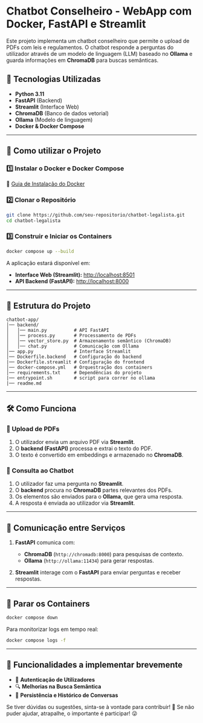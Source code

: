 # Chatbot Conselheiro - WebApp com Docker, FastAPI e Streamlit

Este projeto implementa um chatbot conselheiro que permite o upload de PDFs com leis e regulamentos. O chatbot responde a perguntas do utilizador através de um modelo de linguagem (LLM) baseado no **Ollama** e guarda informações em **ChromaDB** para buscas semânticas.

## 📌 Tecnologias Utilizadas

- **Python 3.11**
- **FastAPI** (Backend)
- **Streamlit** (Interface Web)
- **ChromaDB** (Banco de dados vetorial)
- **Ollama** (Modelo de linguagem)
- **Docker & Docker Compose**

---

## 🚀 Como utilizar o Projeto

### 1️⃣ Instalar o Docker e Docker Compose

🔗 [Guia de Instalação do Docker](https://docs.docker.com/get-docker/)

### 2️⃣ Clonar o Repositório

```bash
git clone https://github.com/seu-repositorio/chatbot-legalista.git
cd chatbot-legalista
```

### 3️⃣ Construir e Iniciar os Containers

```bash
docker compose up --build
```

A aplicação estará disponível em:

- **Interface Web (Streamlit):** [http://localhost:8501](http://localhost:8501)
- **API Backend (FastAPI):** [http://localhost:8000](http://localhost:8000)

---

## 📂 Estrutura do Projeto

```
chatbot-app/
│── backend/
│   │── main.py          # API FastAPI
│   │── process.py       # Processamento de PDFs
│   │── vector_store.py  # Armazenamento semântico (ChromaDB)
│   │── chat.py          # Comunicação com Ollama
│── app.py               # Interface Streamlit
│── Dockerfile.backend   # Configuração do backend
|── Dockerfile.streamlit # Configuração do frontend
│── docker-compose.yml   # Orquestração dos containers
│── requirements.txt     # Dependências do projeto
|── entrypoint.sh        # script para correr no ollama
|── readme.md
```

---

## 🛠️ Como Funciona

### 🔹 Upload de PDFs

1. O utilizador envia um arquivo PDF via **Streamlit**.
2. O **backend (FastAPI)** processa e extrai o texto do PDF.
3. O texto é convertido em embeddings e armazenado no **ChromaDB**.

### 🔹 Consulta ao Chatbot

1. O utilizador faz uma pergunta no **Streamlit**.
2. O **backend** procura no **ChromaDB** partes relevantes dos PDFs.
3. Os elementos são enviados para o **Ollama**, que gera uma resposta.
4. A resposta é enviada ao utilizador via **Streamlit**.

---

## 📡 Comunicação entre Serviços

1. **FastAPI** comunica com:

   - **ChromaDB** (`http://chromadb:8000`) para pesquisas de contexto.
   - **Ollama** (`http://ollama:11434`) para gerar respostas.

2. **Streamlit** interage com o **FastAPI** para enviar perguntas e receber respostas.

---

## 🛑 Parar os Containers

```bash
docker compose down
```

Para monitorizar logs em tempo real:

```bash
docker compose logs -f
```

---

## 📝 Funcionalidades a implementar brevemente

- 🔐 **Autenticação de Utilizadores**
- 🔍 **Melhorias na Busca Semântica**
- 💾 **Persistência e Histórico de Conversas**

Se tiver dúvidas ou sugestões, sinta-se à vontade para contribuir! 🚀 Se não puder ajudar, atrapalhe, o importante é participar! 😜
